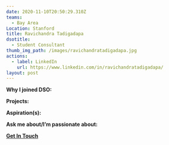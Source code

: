 ```yaml
---
date: 2020-11-10T20:50:29.310Z
teams:
  - Bay Area
Location: Stanford
title: Ravichandra Tadigadapa
dsotitle:
  - Student Consultant
thumb_img_path: /images/ravichandratadigadapa.jpg
actions:
  - label: LinkedIn
    url: https://www.linkedin.com/in/ravichandratadigadapa/
layout: post
---
```

**Why I joined DSO:**

**Projects:**

**Aspiration(s):**

**Ask me about/I’m passionate about:** 

**[Get In Touch](mailto:ravichandratadigadapa@dsoglobal.org)**